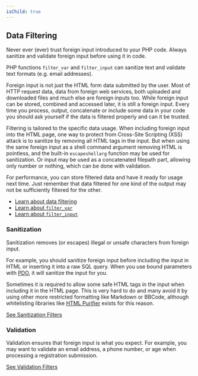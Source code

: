 ```yaml
---
isChild: true
---
```


## Data Filtering

Never ever (ever) trust foreign input introduced to your PHP code. Always sanitize and validate
foreign input before using it in code.

PHP functions `filter_var` and `filter_input` can sanitize text and validate text formats (e.g.
email addresses).

Foreign input is not just the HTML form data submitted by the user. Most of HTTP request data, data
from foreign web services, both uploaded and downloaded files and much else are foreign inputs too.
While foreign input can be stored, combined and accessed later, it is still a foreign input. Every
time you process, output, concatenate or include some data in your code you should ask yourself if
the data is filtered properly and can it be trusted.

Filtering is tailored to the specific data usage. When including foreign input into the HTML page,
one way to protect from Cross-Site Scripting (XSS) attack is to sanitize by removing all HTML tags
in the input. But when using the same foreign input as a shell command argument removing HTML is
pointless, and the built-in `escapeshellarg` function may be used for sanitization. Or input may be
used as a concatenated filepath part, allowing only number or nothing, which can be done with
validation.

For performance, you can store filtered data and have it ready for usage next time. Just remember
that data filtered for one kind of the output may not be sufficiently filtered for the other.

* [Learn about data filtering][1]
* [Learn about `filter_var`][4]
* [Learn about `filter_input`][5]

### Sanitization

Sanitization removes (or escapes) illegal or unsafe characters from foreign input.

For example, you should sanitize foreign input before including the input in HTML or inserting it
into a raw SQL query. When you use bound parameters with [PDO](#databases), it will
sanitize the input for you.

Sometimes it is required to allow some safe HTML tags in the input when including it in the HTML
page. This is very hard to do and many avoid it by using other more restricted formatting like
Markdown or BBCode, although whitelisting libraries like [HTML Purifier][html-purifier] exists for
this reason.

[See Sanitization Filters][2]

### Validation

Validation ensures that foreign input is what you expect. For example, you may want to validate an
email address, a phone number, or age when processing a registration submission.

[See Validation Filters][3]

[1]: http://www.php.net/manual/en/book.filter.php
[2]: http://www.php.net/manual/en/filter.filters.sanitize.php
[3]: http://www.php.net/manual/en/filter.filters.validate.php
[4]: http://php.net/manual/en/function.filter-var.php
[5]: http://www.php.net/manual/en/function.filter-input.php
[html-purifier]: http://htmlpurifier.org/
